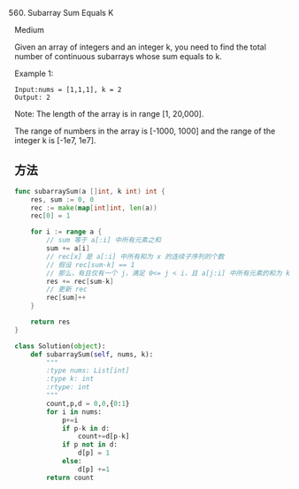 560. Subarray Sum Equals K


Medium


Given an array of integers and an integer k, you need to find the total number of continuous subarrays whose sum equals to k.

Example 1:
```
Input:nums = [1,1,1], k = 2
Output: 2
```


Note:
The length of the array is in range [1, 20,000].

The range of numbers in the array is [-1000, 1000] and the range of the integer k is [-1e7, 1e7].

## 方法

```go
func subarraySum(a []int, k int) int {
    res, sum := 0, 0
	rec := make(map[int]int, len(a))
	rec[0] = 1

	for i := range a {
		// sum 等于 a[:i] 中所有元素之和
		sum += a[i]
		// rec[x] 是 a[:i] 中所有和为 x 的连续子序列的个数
		// 假设 rec[sum-k] == 1
		// 那么，有且仅有一个 j，满足 0<= j < i，且 a[j:i] 中所有元素的和为 k
		res += rec[sum-k]
		// 更新 rec
		rec[sum]++
	}

	return res
}
```


```python
class Solution(object):
    def subarraySum(self, nums, k):
        """
        :type nums: List[int]
        :type k: int
        :rtype: int
        """
        count,p,d = 0,0,{0:1}
        for i in nums:
            p+=i
            if p-k in d:
                count+=d[p-k]
            if p not in d:
                d[p] = 1
            else:
                d[p] +=1
        return count
```